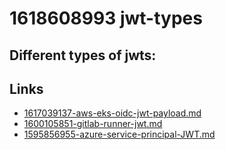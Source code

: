 # 1618608993 jwt-types

Different types of jwts:
- 


## Links
- [1617039137-aws-eks-oidc-jwt-payload.md](1617039137-aws-eks-oidc-jwt-payload.md)
- [1600105851-gitlab-runner-jwt.md](1600105851-gitlab-runner-jwt.md)
- [1595856955-azure-service-principal-JWT.md](1595856955-azure-service-principal-JWT.md)
